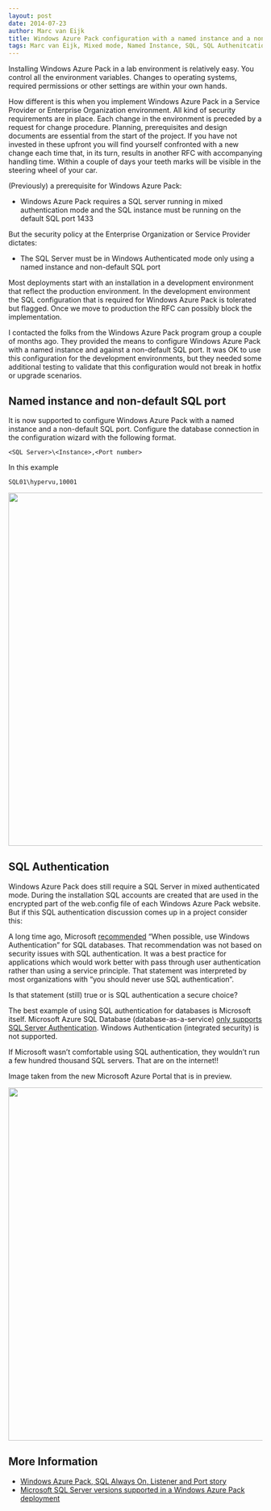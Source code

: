 ```yaml
---
layout: post
date: 2014-07-23
author: Marc van Eijk
title: Windows Azure Pack configuration with a named instance and a non-default SQL port
tags: Marc van Eijk, Mixed mode, Named Instance, SQL, SQL Authenitcation, SQL Port, Windows Azure Pack
---
```

Installing Windows Azure Pack in a lab environment is relatively easy. You control all the environment variables. Changes to operating systems, required permissions or other settings are within your own hands.

How different is this when you implement Windows Azure Pack in a Service Provider or Enterprise Organization environment. All kind of security requirements are in place. Each change in the environment is preceded by a request for change procedure. Planning, prerequisites and design documents are essential from the start of the project. If you have not invested in these upfront you will find yourself confronted with a new change each time that, in its turn, results in another RFC with accompanying handling time. Within a couple of days your teeth marks will be visible in the steering wheel of your car.

(Previously) a prerequisite for Windows Azure Pack:
- Windows Azure Pack requires a SQL server running in mixed authentication mode and the SQL instance must be running on the default SQL port 1433

But the security policy at the Enterprise Organization or Service Provider dictates:
- The SQL Server must be in Windows Authenticated mode only using a named instance and non-default SQL port

Most deployments start with an installation in a development environment that reflect the production environment. In the development environment the SQL configuration that is required for Windows Azure Pack is tolerated but flagged. Once we move to production the RFC can possibly block the implementation.

I contacted the folks from the Windows Azure Pack program group a couple of months ago. They provided the means to configure Windows Azure Pack with a named instance and against a non-default SQL port. It was OK to use this configuration for the development environments, but they needed some additional testing to validate that this configuration would not break in hotfix or upgrade scenarios.

## Named instance and non-default SQL port

It is now supported to configure Windows Azure Pack with a named instance and a non-default SQL port. Configure the database connection in the configuration wizard with the following format.

```
<SQL Server>\<Instance>,<Port number>
```

In this example

```
SQL01\hypervu,10001
```

<img src="/images/2014-07-23/07-Commit.png" width="700">

## SQL Authentication

Windows Azure Pack does still require a SQL Server in mixed authenticated mode. During the installation SQL accounts are created that are used in the encrypted part of the web.config file of each Windows Azure Pack website. But if this SQL authentication discussion comes up in a project consider this:

A long time ago, Microsoft [recommended](http://technet.microsoft.com/en-us/library/aa905171(v=SQL.80).aspx) “When possible, use Windows Authentication” for SQL databases. That recommendation was not based on security issues with SQL authentication. It was a best practice for applications which would work better with pass through user authentication rather than using a service principle. That statement was interpreted by most organizations with “you should never use SQL authentication”.

Is that statement (still) true or is SQL authentication a secure choice?

The best example of using SQL authentication for databases is Microsoft itself. Microsoft Azure SQL Database (database-as-a-service) [only supports SQL Server Authentication](http://msdn.microsoft.com/en-us/library/ff394108.aspx#authentication). Windows Authentication (integrated security) is not supported.

If Microsoft wasn’t comfortable using SQL authentication, they wouldn’t run a few hundred thousand SQL servers. That are on the internet!!

Image taken from the new Microsoft Azure Portal that is in preview.

<img src="/images/2014-07-23/07-Commit.png" width="700">

## More Information

- [Windows Azure Pack, SQL Always On, Listener and Port story](http://www.vnext.be/2014/06/13/windows-azure-pack-sql-always-on-listener-and-port-story/)
- [Microsoft SQL Server versions supported in a Windows Azure Pack deployment](http://technet.microsoft.com/en-us/library/dn469343.aspx)
